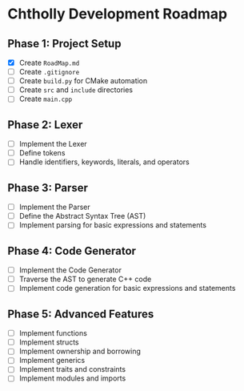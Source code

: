 # Chtholly Development Roadmap

## Phase 1: Project Setup
- [x] Create `RoadMap.md`
- [ ] Create `.gitignore`
- [ ] Create `build.py` for CMake automation
- [ ] Create `src` and `include` directories
- [ ] Create `main.cpp`

## Phase 2: Lexer
- [ ] Implement the Lexer
- [ ] Define tokens
- [ ] Handle identifiers, keywords, literals, and operators

## Phase 3: Parser
- [ ] Implement the Parser
- [ ] Define the Abstract Syntax Tree (AST)
- [ ] Implement parsing for basic expressions and statements

## Phase 4: Code Generator
- [ ] Implement the Code Generator
- [ ] Traverse the AST to generate C++ code
- [ ] Implement code generation for basic expressions and statements

## Phase 5: Advanced Features
- [ ] Implement functions
- [ ] Implement structs
- [ ] Implement ownership and borrowing
- [ ] Implement generics
- [ ] Implement traits and constraints
- [ ] Implement modules and imports
